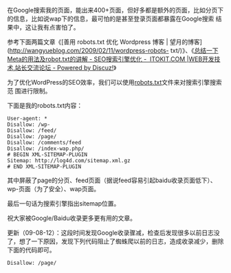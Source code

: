 

在Google搜索我的页面，能出来400+页面，但好多都是额外的页面，比如分页下的信息，比如说wap下的信息，最可怕的是甚至登录页面都暴露在Google搜索
结果中，这让我有点害怕了。

参考下面两篇文章《[善用 robots.txt 优化 Wordpress 博客 |
望月的博客](http://wangyueblog.com/2009/02/11/wordpress-robots-
txt/)》、《[总结一下Meta的用法及robot.txt的讲解 - SEO搜索引擎优化 -  ITOKIT.COM |WEB开发技术,站长交流论坛 -
Powered by Discuz!](http://www.itokit.com/bbs/viewthread.php?tid=45)》

为了优化WordPress的SEO效率，我们可以使用[robots.txt](http://log4d.com/robots.txt)文件来对搜索引擎搜索范
围进行限制。

下面是我的robots.txt内容：

    
    
    User-agent: *
    Disallow: /wp-
    Disallow: /feed/
    Disallow: /page/
    Disallow: /comments/feed
    Disallow: /index-wap.php/
    # BEGIN XML-SITEMAP-PLUGIN
    Sitemap: http://log4d.com/sitemap.xml.gz
    # END XML-SITEMAP-PLUGIN

其中屏蔽了page的分页、feed页面（据说feed容易引起baidu收录页面低下）、wp-页面（为了安全）、wap页面。

最后一句话为搜索引擎指出sitemap位置。

祝大家被Google/Baidu收录更多更有用的文章。

更新（09-08-12）：这段时间发现Google收录骤减，检查后发现很多以前日志没了，想了一下原因，发现下列代码阻止了蜘蛛爬以前的日志，造成收录减少，删除
下面的代码即可。

`Disallow: /page/`


